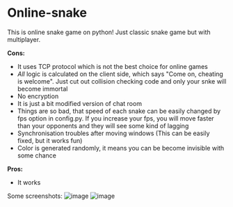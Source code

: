 # Online-snake

This is online snake game on python! Just classic snake game but with multiplayer.

**Cons:**

- It uses TCP protocol which is not the best choice for online games
- *All* logic is calculated on the client side, which says "Come on, cheating is welcome". Just cut out collision checking code and only your snke will become immortal
- No encryption
- It is just a bit modified version of chat room
- Things are so bad, that speed of each snake can be easily changed by fps option in config.py. If you increase your fps, you will move faster than your opponents and they will see some kind of lagging
- Synchronisation troubles after moving windows (This can be easily fixed, but it works fun)
- Color is generated randomly, it means you can be become invisible with some chance

**Pros:**

- It works

Some screenshots:
![image](https://user-images.githubusercontent.com/79414726/224257831-cce85dde-f837-49a6-b336-409de1ed50e7.png)
![image](https://user-images.githubusercontent.com/79414726/224258158-c9fe6134-ffdc-4a06-b9a3-b6ccac33945c.png)
